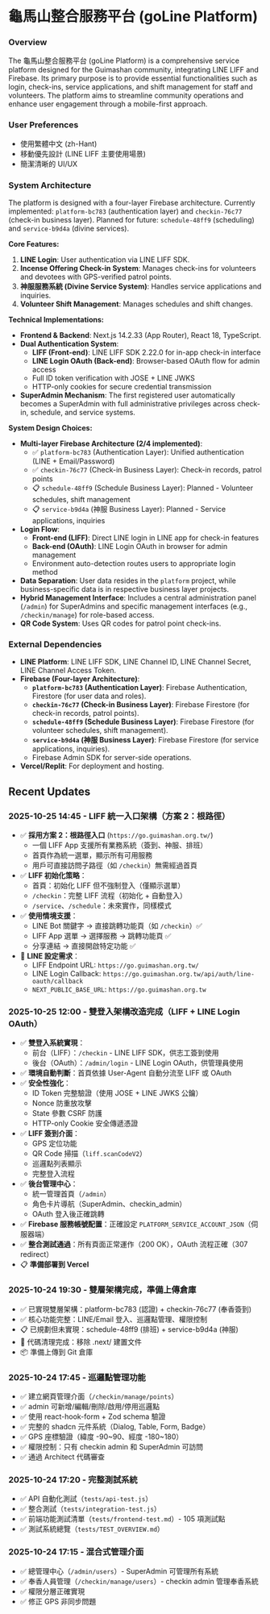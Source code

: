 # 龜馬山整合服務平台 (goLine Platform)

### Overview
The 龜馬山整合服務平台 (goLine Platform) is a comprehensive service platform designed for the Guimashan community, integrating LINE LIFF and Firebase. Its primary purpose is to provide essential functionalities such as login, check-ins, service applications, and shift management for staff and volunteers. The platform aims to streamline community operations and enhance user engagement through a mobile-first approach.

### User Preferences
- 使用繁體中文 (zh-Hant)
- 移動優先設計 (LINE LIFF 主要使用場景)
- 簡潔清晰的 UI/UX

### System Architecture
The platform is designed with a four-layer Firebase architecture. Currently implemented: `platform-bc783` (authentication layer) and `checkin-76c77` (check-in business layer). Planned for future: `schedule-48ff9` (scheduling) and `service-b9d4a` (divine services).

**Core Features:**
1.  **LINE Login**: User authentication via LINE LIFF SDK.
2.  **Incense Offering Check-in System**: Manages check-ins for volunteers and devotees with GPS-verified patrol points.
3.  **神服服務系統 (Divine Service System)**: Handles service applications and inquiries.
4.  **Volunteer Shift Management**: Manages schedules and shift changes.

**Technical Implementations:**
-   **Frontend & Backend**: Next.js 14.2.33 (App Router), React 18, TypeScript.
-   **Dual Authentication System**:
    - **LIFF (Front-end)**: LINE LIFF SDK 2.22.0 for in-app check-in interface
    - **LINE Login OAuth (Back-end)**: Browser-based OAuth flow for admin access
    - Full ID token verification with JOSE + LINE JWKS
    - HTTP-only cookies for secure credential transmission
-   **SuperAdmin Mechanism**: The first registered user automatically becomes a SuperAdmin with full administrative privileges across check-in, schedule, and service systems.

**System Design Choices:**
-   **Multi-layer Firebase Architecture (2/4 implemented)**: 
    - ✅ `platform-bc783` (Authentication Layer): Unified authentication (LINE + Email/Password)
    - ✅ `checkin-76c77` (Check-in Business Layer): Check-in records, patrol points
    - 📋 `schedule-48ff9` (Schedule Business Layer): Planned - Volunteer schedules, shift management
    - 📋 `service-b9d4a` (神服 Business Layer): Planned - Service applications, inquiries
-   **Login Flow**: 
    - **Front-end (LIFF)**: Direct LINE login in LINE app for check-in features
    - **Back-end (OAuth)**: LINE Login OAuth in browser for admin management
    - Environment auto-detection routes users to appropriate login method
-   **Data Separation**: User data resides in the `platform` project, while business-specific data is in respective business layer projects.
-   **Hybrid Management Interface**: Includes a central administration panel (`/admin`) for SuperAdmins and specific management interfaces (e.g., `/checkin/manage`) for role-based access.
-   **QR Code System**: Uses QR codes for patrol point check-ins.

### External Dependencies
-   **LINE Platform**: LINE LIFF SDK, LINE Channel ID, LINE Channel Secret, LINE Channel Access Token.
-   **Firebase (Four-layer Architecture)**:
    -   **`platform-bc783` (Authentication Layer)**: Firebase Authentication, Firestore (for user data and roles).
    -   **`checkin-76c77` (Check-in Business Layer)**: Firebase Firestore (for check-in records, patrol points).
    -   **`schedule-48ff9` (Schedule Business Layer)**: Firebase Firestore (for volunteer schedules, shift management).
    -   **`service-b9d4a` (神服 Business Layer)**: Firebase Firestore (for service applications, inquiries).
    -   Firebase Admin SDK for server-side operations.
-   **Vercel/Replit**: For deployment and hosting.

## Recent Updates

### 2025-10-25 14:45 - LIFF 統一入口架構（方案 2：根路徑）
- ✅ **採用方案 2：根路徑入口** (`https://go.guimashan.org.tw/`)
  - 一個 LIFF App 支援所有業務系統（簽到、神服、排班）
  - 首頁作為統一選單，顯示所有可用服務
  - 用戶可直接訪問子路徑（如 `/checkin`）無需經過首頁
- ✅ **LIFF 初始化策略**：
  - 首頁：初始化 LIFF 但不強制登入（僅顯示選單）
  - `/checkin`：完整 LIFF 流程（初始化 + 自動登入）
  - `/service`、`/schedule`：未來實作，同樣模式
- ✅ **使用情境支援**：
  - LINE Bot 關鍵字 → 直接跳轉功能頁（如 `/checkin`）✅
  - LIFF App 選單 → 選擇服務 → 跳轉功能頁 ✅
  - 分享連結 → 直接開啟特定功能 ✅
- 🔧 **LINE 設定需求**：
  - LIFF Endpoint URL: `https://go.guimashan.org.tw/`
  - LINE Login Callback: `https://go.guimashan.org.tw/api/auth/line-oauth/callback`
  - `NEXT_PUBLIC_BASE_URL`: `https://go.guimashan.org.tw`

### 2025-10-25 12:00 - 雙登入架構改造完成（LIFF + LINE Login OAuth）
- ✅ **雙登入系統實現**：
  - 前台（LIFF）：`/checkin` - LINE LIFF SDK，供志工簽到使用
  - 後台（OAuth）：`/admin/login` - LINE Login OAuth，供管理員使用
- ✅ **環境自動判斷**：首頁依據 User-Agent 自動分流至 LIFF 或 OAuth
- ✅ **安全性強化**：
  - ID Token 完整驗證（使用 JOSE + LINE JWKS 公鑰）
  - Nonce 防重放攻擊
  - State 參數 CSRF 防護
  - HTTP-only Cookie 安全傳遞憑證
- ✅ **LIFF 簽到介面**：
  - GPS 定位功能
  - QR Code 掃描（`liff.scanCodeV2`）
  - 巡邏點列表顯示
  - 完整登入流程
- ✅ **後台管理中心**：
  - 統一管理首頁（`/admin`）
  - 角色卡片導航（SuperAdmin、checkin_admin）
  - OAuth 登入後正確跳轉
- ✅ **Firebase 服務帳號配置**：正確設定 `PLATFORM_SERVICE_ACCOUNT_JSON`（伺服器端）
- ✅ **整合測試通過**：所有頁面正常運作（200 OK），OAuth 流程正確（307 redirect）
- 📋 **準備部署到 Vercel**

### 2025-10-24 19:30 - 雙層架構完成，準備上傳倉庫
- ✅ 已實現雙層架構：platform-bc783 (認證) + checkin-76c77 (奉香簽到)
- ✅ 核心功能完整：LINE/Email 登入、巡邏點管理、權限控制
- 📋 已規劃但未實現：schedule-48ff9 (排班) + service-b9d4a (神服)
- 🧹 代碼清理完成：移除 .next/ 建置文件
- 📦 準備上傳到 Git 倉庫

### 2025-10-24 17:45 - 巡邏點管理功能
- ✅ 建立網頁管理介面（`/checkin/manage/points`）
- ✅ admin 可新增/編輯/刪除/啟用/停用巡邏點
- ✅ 使用 react-hook-form + Zod schema 驗證
- ✅ 完整的 shadcn 元件系統（Dialog, Table, Form, Badge）
- ✅ GPS 座標驗證（緯度 -90~90、經度 -180~180）
- ✅ 權限控制：只有 checkin admin 和 SuperAdmin 可訪問
- ✅ 通過 Architect 代碼審查

### 2025-10-24 17:20 - 完整測試系統
- ✅ API 自動化測試（`tests/api-test.js`）
- ✅ 整合測試（`tests/integration-test.js`）
- ✅ 前端功能測試清單（`tests/frontend-test.md`）- 105 項測試點
- ✅ 測試系統總覽（`tests/TEST_OVERVIEW.md`）

### 2025-10-24 17:15 - 混合式管理介面
- ✅ 總管理中心（`/admin/users`）- SuperAdmin 可管理所有系統
- ✅ 奉香人員管理（`/checkin/manage/users`）- checkin admin 管理奉香系統
- ✅ 權限分層正確實現
- ✅ 修正 GPS 非同步問題